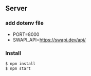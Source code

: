 ## Server

### add dotenv file
- PORT=8000
- SWAPI_API=https://swapi.dev/api/

### Install
```bash
$ npm install
$ npm start
```